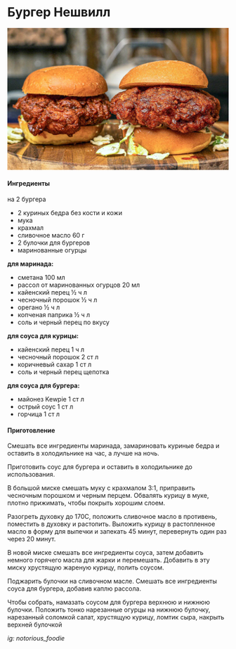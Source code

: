 ﻿---
image: ../../pics/nashville.webp
---
# Бургер Нешвилл

![Бургер Нешвилл](../../pics/nashville.webp)

#### Ингредиенты
на 2 бургера

* 2 куриных бедра без кости и кожи
* мука
* крахмал
* сливочное масло 60 г
* 2 булочки для бургеров
* маринованные огурцы

**для маринада:**
* сметана 100 мл
* рассол от маринованных огурцов 20 мл
* кайенский перец ½ ч л
* чесночный порошок ½ ч л
* орегано ½ ч л
* копченая паприка ½ ч л
* соль и черный перец по вкусу

**для соуса для курицы:**
* кайенский перец 1 ч л
* чесночный порошок 2 ст л
* коричневый сахар 1 ст л
* соль и черный перец щепотка

**для соуса для бургера:**
* майонез Kewpie 1 ст л
* острый соус 1 ст л
* горчица 1 ст л

#### Приготовление

Смешать все ингредиенты маринада, замариновать куриные бедра и оставить в холодильнике на час, а лучше на ночь.

Приготовить соус для бургера и оставить в холодильнике до использования.

В большой миске смешать муку с крахмалом 3:1, приправить чесночным порошком и черным перцем. Обвалять курицу в муке, плотно прижимать, чтобы покрыть хорошим слоем. 

Разогреть духовку до 170С, положить сливочное масло в противень, поместить в духовку и растопить. Выложить курицу в растопленное масло в форму для выпечки и запекать 45 минут, перевернуть один раз через 20 минут.

В новой миске смешать все ингредиенты соуса, затем добавить немного горячего масла для жарки и перемешать. Добавить в эту миску хрустящую жареную курицу, полить соусом.

Поджарить булочки на сливочном масле. Смешать все ингредиенты соуса для бургера, добавив каплю рассола.

Чтобы собрать, намазать соусом для бургера верхнюю и нижнюю булочки. Положить тонко нарезанные огурцы на нижнюю булочку, нарезанный соломкой салат, хрустящую курицу, ломтик сыра, накрыть верхней булочкой

*ig: notorious_foodie*